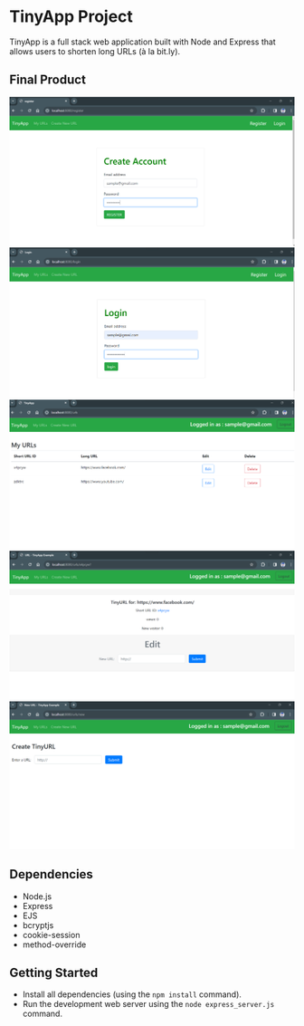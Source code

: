 # TinyApp Project

TinyApp is a full stack web application built with Node and Express that allows users to shorten long URLs (à la bit.ly).

## Final Product

!["screenshot description"](/images/create-account.png)
!["screenshot description"](/images/login.png)
!["screenshot description"](/images/homepage.png)
!["screenshot description"](/images/edit.png)
!["screenshot description"](/images/create-new-url.png)

## Dependencies

- Node.js
- Express
- EJS
- bcryptjs
- cookie-session
- method-override

## Getting Started

- Install all dependencies (using the `npm install` command).
- Run the development web server using the `node express_server.js` command.
